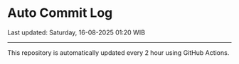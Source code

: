 # Auto Commit Log

Last updated: Saturday, 16-08-2025 01:20 WIB

---

This repository is automatically updated every 2 hour using GitHub Actions.
